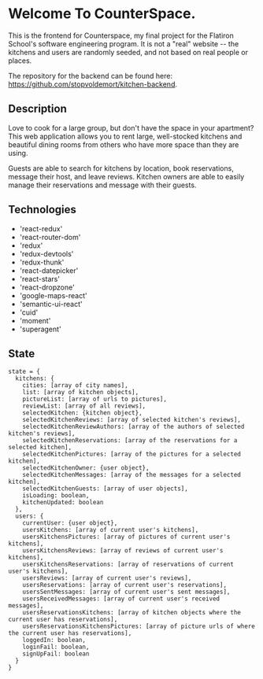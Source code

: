 # Welcome To CounterSpace.

This is the frontend for Counterspace, my final project for the Flatiron School's software engineering program. It is not a "real" website -- the kitchens and users are randomly seeded, and not based on real people or places.

The repository for the backend can be found here: https://github.com/stopvoldemort/kitchen-backend.

## Description

Love to cook for a large group, but don't have the space in your apartment? This web application allows you to rent large, well-stocked kitchens and beautiful dining rooms from others who have more space than they are using.

Guests are able to search for kitchens by location, book reservations, message their host, and leave reviews. Kitchen owners are able to easily manage their reservations and message with their guests.

## Technologies

* 'react-redux'
* 'react-router-dom'
* 'redux'
* 'redux-devtools'
* 'redux-thunk'
* 'react-datepicker'
* 'react-stars'
* 'react-dropzone'
* 'google-maps-react'
* 'semantic-ui-react'
* 'cuid'
* 'moment'
* 'superagent'

## State
```
state = {
  kitchens: {
    cities: [array of city names],
    list: [array of kitchen objects],
    pictureList: [array of urls to pictures],
    reviewList: [array of all reviews],
    selectedKitchen: {kitchen object},
    selectedKitchenReviews: [array of selected kitchen's reviews],
    selectedKitchenReviewAuthors: [array of the authors of selected kitchen's reviews],
    selectedKitchenReservations: [array of the reservations for a selected kitchen],
    selectedKitchenPictures: [array of the pictures for a selected kitchen],
    selectedKitchenOwner: {user object},
    selectedKitchenMessages: [array of the messages for a selected kitchen],
    selectedKitchenGuests: [array of user objects],
    isLoading: boolean,
    kitchenUpdated: boolean
  },
  users: {
    currentUser: {user object},
    usersKitchens: [array of current user's kitchens],
    usersKitchensPictures: [array of pictures of current user's kitchens],
    usersKitchensReviews: [array of reviews of current user's kitchens],
    usersKitchensReservations: [array of reservations of current user's kitchens],
    usersReviews: [array of current user's reviews],
    usersReservations: [array of current user's reservations],
    usersSentMessages: [array of current user's sent messages],
    usersReceivedMessages: [array of current user's received messages],
    usersReservationsKitchens: [array of kitchen objects where the current user has reservations],
    usersReservationsKitchensPictures: [array of picture urls of where the current user has reservations],
    loggedIn: boolean,
    loginFail: boolean,
    signUpFail: boolean
  }
}
```
